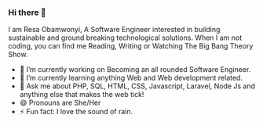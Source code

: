 ### Hi there 👋
I am Resa Obamwonyi, A Software Engineer interested in building sustainable and ground breaking technological solutions. 
When I am not coding, you can find me Reading, Writing or Watching The Big Bang Theory Show.

- 🔭 I’m currently working on Becoming an all rounded Software Engineer.
- 🌱 I’m currently learning anything Web and Web development related.
- 💬 Ask me about PHP, SQL, HTML, CSS, Javascript, Laravel, Node Js and anything else that makes the web tick!
- 😄 Pronouns are She/Her
- ⚡ Fun fact: I love the sound of rain. 
<!--
**Resa-Obamwonyi/Resa-Obamwonyi** is a ✨ _special_ ✨ repository because its `README.md` (this file) appears on your GitHub profile.

Here are some ideas to get you started:

- 🔭 I’m currently working on ...
- 🌱 I’m currently learning ...
- 👯 I’m looking to collaborate on ...
- 🤔 I’m looking for help with ...
- 💬 Ask me about ...
- 📫 How to reach me: ...
- 😄 Pronouns: ...
- ⚡ Fun fact: ...
-->

